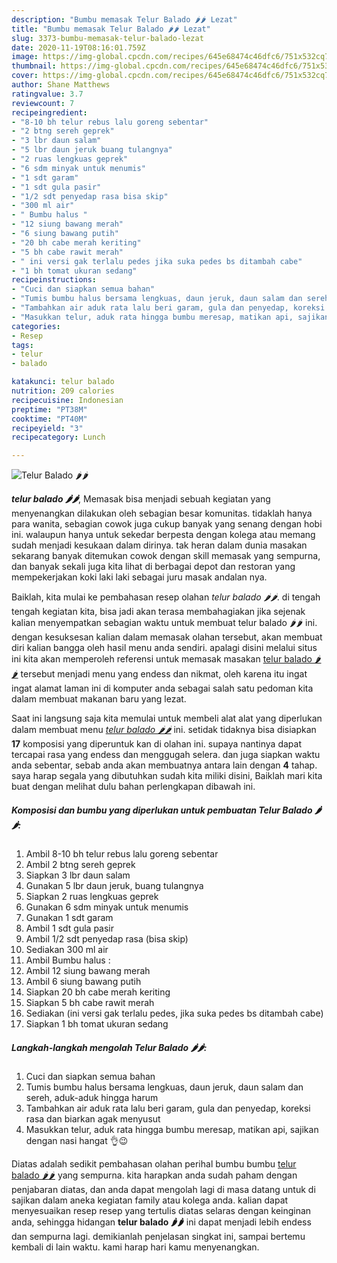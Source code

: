 ```yaml
---
description: "Bumbu memasak Telur Balado 🌶🌶 Lezat"
title: "Bumbu memasak Telur Balado 🌶🌶 Lezat"
slug: 3373-bumbu-memasak-telur-balado-lezat
date: 2020-11-19T08:16:01.759Z
image: https://img-global.cpcdn.com/recipes/645e68474c46dfc6/751x532cq70/telur-balado-🌶🌶-foto-resep-utama.jpg
thumbnail: https://img-global.cpcdn.com/recipes/645e68474c46dfc6/751x532cq70/telur-balado-🌶🌶-foto-resep-utama.jpg
cover: https://img-global.cpcdn.com/recipes/645e68474c46dfc6/751x532cq70/telur-balado-🌶🌶-foto-resep-utama.jpg
author: Shane Matthews
ratingvalue: 3.7
reviewcount: 7
recipeingredient:
- "8-10 bh telur rebus lalu goreng sebentar"
- "2 btng sereh geprek"
- "3 lbr daun salam"
- "5 lbr daun jeruk buang tulangnya"
- "2 ruas lengkuas geprek"
- "6 sdm minyak untuk menumis"
- "1 sdt garam"
- "1 sdt gula pasir"
- "1/2 sdt penyedap rasa bisa skip"
- "300 ml air"
- " Bumbu halus "
- "12 siung bawang merah"
- "6 siung bawang putih"
- "20 bh cabe merah keriting"
- "5 bh cabe rawit merah"
- " ini versi gak terlalu pedes jika suka pedes bs ditambah cabe"
- "1 bh tomat ukuran sedang"
recipeinstructions:
- "Cuci dan siapkan semua bahan"
- "Tumis bumbu halus bersama lengkuas, daun jeruk, daun salam dan sereh, aduk-aduk hingga harum"
- "Tambahkan air aduk rata lalu beri garam, gula dan penyedap, koreksi rasa dan biarkan agak menyusut"
- "Masukkan telur, aduk rata hingga bumbu meresap, matikan api, sajikan dengan nasi hangat 👌😉"
categories:
- Resep
tags:
- telur
- balado

katakunci: telur balado 
nutrition: 209 calories
recipecuisine: Indonesian
preptime: "PT38M"
cooktime: "PT40M"
recipeyield: "3"
recipecategory: Lunch

---
```



![Telur Balado 🌶🌶](https://img-global.cpcdn.com/recipes/645e68474c46dfc6/751x532cq70/telur-balado-🌶🌶-foto-resep-utama.jpg)

<b><i>telur balado 🌶🌶</i></b>, Memasak bisa menjadi sebuah kegiatan yang menyenangkan dilakukan oleh sebagian besar komunitas. tidaklah hanya para wanita, sebagian cowok juga cukup banyak yang senang dengan hobi ini. walaupun hanya untuk sekedar berpesta dengan kolega atau memang sudah menjadi kesukaan dalam dirinya. tak heran dalam dunia masakan sekarang banyak ditemukan cowok dengan skill memasak yang sempurna, dan banyak sekali juga kita lihat di berbagai depot dan restoran yang mempekerjakan koki laki laki sebagai juru masak andalan nya.



Baiklah, kita mulai ke pembahasan resep olahan <i>telur balado 🌶🌶</i>. di tengah tengah kegiatan kita, bisa jadi akan terasa membahagiakan jika sejenak kalian menyempatkan sebagian waktu untuk membuat telur balado 🌶🌶 ini. dengan kesuksesan kalian dalam memasak olahan tersebut, akan membuat diri kalian bangga oleh hasil menu anda sendiri. apalagi disini melalui situs ini kita akan memperoleh referensi untuk memasak masakan <u>telur balado 🌶🌶</u> tersebut menjadi menu yang endess dan nikmat, oleh karena itu ingat ingat alamat laman ini di komputer anda sebagai salah satu pedoman kita dalam membuat makanan baru yang lezat.


Saat ini langsung saja kita memulai untuk membeli alat alat yang diperlukan dalam membuat menu <u><i>telur balado 🌶🌶</i></u> ini. setidak tidaknya bisa disiapkan <b>17</b> komposisi yang diperuntuk kan di olahan ini. supaya nantinya dapat tercapai rasa yang endess dan menggugah selera. dan juga siapkan waktu anda sebentar, sebab anda akan membuatnya antara lain dengan <b>4</b> tahap. saya harap segala yang dibutuhkan sudah kita miliki disini, Baiklah mari kita buat dengan melihat dulu bahan perlengkapan dibawah ini.

<!--inarticleads1-->

##### Komposisi dan bumbu yang diperlukan untuk pembuatan Telur Balado 🌶🌶:

1. Ambil 8-10 bh telur rebus lalu goreng sebentar
1. Ambil 2 btng sereh geprek
1. Siapkan 3 lbr daun salam
1. Gunakan 5 lbr daun jeruk, buang tulangnya
1. Siapkan 2 ruas lengkuas geprek
1. Gunakan 6 sdm minyak untuk menumis
1. Gunakan 1 sdt garam
1. Ambil 1 sdt gula pasir
1. Ambil 1/2 sdt penyedap rasa (bisa skip)
1. Sediakan 300 ml air
1. Ambil  Bumbu halus :
1. Ambil 12 siung bawang merah
1. Ambil 6 siung bawang putih
1. Siapkan 20 bh cabe merah keriting
1. Siapkan 5 bh cabe rawit merah
1. Sediakan  (ini versi gak terlalu pedes, jika suka pedes bs ditambah cabe)
1. Siapkan 1 bh tomat ukuran sedang




<!--inarticleads2-->

##### Langkah-langkah mengolah Telur Balado 🌶🌶:

1. Cuci dan siapkan semua bahan
1. Tumis bumbu halus bersama lengkuas, daun jeruk, daun salam dan sereh, aduk-aduk hingga harum
1. Tambahkan air aduk rata lalu beri garam, gula dan penyedap, koreksi rasa dan biarkan agak menyusut
1. Masukkan telur, aduk rata hingga bumbu meresap, matikan api, sajikan dengan nasi hangat 👌😉




Diatas adalah sedikit pembahasan olahan perihal bumbu bumbu <u>telur balado 🌶🌶</u> yang sempurna. kita harapkan anda sudah paham dengan penjabaran diatas, dan anda dapat mengolah lagi di masa datang untuk di sajikan dalam aneka kegiatan family atau kolega anda. kalian dapat menyesuaikan resep resep yang tertulis diatas selaras dengan keinginan anda, sehingga hidangan <b>telur balado 🌶🌶</b> ini dapat menjadi lebih endess dan sempurna lagi. demikianlah penjelasan singkat ini, sampai bertemu kembali di lain waktu. kami harap hari kamu menyenangkan.
